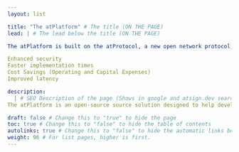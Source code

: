 ```yaml
---
layout: list

title: "The atPlatform" # The title (ON THE PAGE)
lead: | # The lead below the title (ON THE PAGE)

The atPlatform is built on the atProtocol, a new open network protocol, together with a robust set of tools and open source SDKs that makes building end-to-end encryption data exchange easy, and can:

Enhanced security
Faster implementation times
Cost Savings (Operating and Capital Expenses)
Improved latency

description:
  | # SEO Description of the page (Shows in google and atsign.dev search)
The atPlatform is an open-source source solution designed to help developers build end-to-end, cross-platform applications and IoT solutions, with privacy built in.

draft: false # Change this to "true" to hide the page
toc: true # Change this to "false" to hide the table of contents
autolinks: true # Change this to "false" to hide the automatic links below your content
weight: 96 # For list pages, higher is first.
---
```

